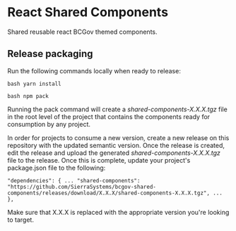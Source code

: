 # React Shared Components

Shared reusable react BCGov themed components.

## Release packaging

Run the following commands locally when ready to release:

`bash yarn install`

`bash npm pack`

Running the pack command will create a *shared-components-X.X.X.tgz* file in the root level of the project that contains the components ready for consumption by any project.

In order for projects to consume a new version, create a new release on this repository with the updated semantic version. Once the release is created, edit the release and upload the generated *shared-components-X.X.X.tgz* file to the release. Once this is complete, update your project's package.json file to the following:

`"dependencies": {
    ...
    "shared-components": "https://github.com/SierraSystems/bcgov-shared-components/releases/download/X.X.X/shared-components-X.X.X.tgz",
    ...
  },`

Make sure that X.X.X is replaced with the appropriate version you're looking to target.
